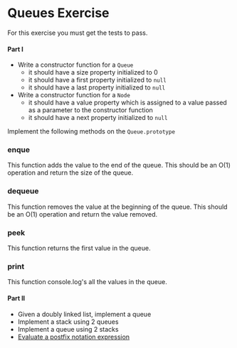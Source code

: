 # Queues Exercise

For this exercise you must get the tests to pass.

#### Part I 

- Write a constructor function for a `Queue`
    - it should have a size property initialized to 0   
    - it should have a first property initialized to `null`
    - it should have a last property initialized to `null`   
- Write a constructor function for a `Node`
    - it should have a value property which is assigned to a value passed as a parameter to the constructor function
    - it should have a next property initialized to `null`    


Implement the following methods on the `Queue.prototype`

### enque

This function adds the value to the end of the queue. This should be an O(1) operation and return the size of the queue.

### dequeue

This function removes the value at the beginning of the queue. This should be an O(1) operation and return the value removed.

### peek

This function returns the first value in the queue.

### print

This function console.log's all the values in the queue.

#### Part II 

* Given a doubly linked list, implement a queue
* Implement a stack using 2 queues
* Implement a queue using 2 stacks
* [Evaluate a postfix notation expression](https://www.codewars.com/kata/evaluate-a-postfix-expression)
